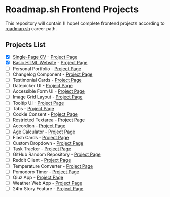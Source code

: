 # Roadmap.sh Frontend Projects

This repository will contain (I hope) complete frontend projects according to [roadmap.sh](https://roadmap.sh) career path.

## Projects List

- [x] [Single-Page CV](https://github.com/SkorpikFeed/Roadmap.sh-Solutions/tree/main/1.%20Single-Page%20CV) - [Project Page](https://roadmap.sh/projects/single-page-cv)
- [x] [Basic HTML Website](https://github.com/SkorpikFeed/Roadmap.sh-Solutions/tree/main/2.%20Basic%20HTML%20Website) - [Project Page](https://roadmap.sh/projects/basic-html-website)
- [ ] Personal Portfolio - [Project Page](https://roadmap.sh/projects/portfolio-website)
- [ ] Changelog Component - [Project Page](https://roadmap.sh/projects/changelog-component)
- [ ] Testimonial Cards - [Project Page](https://roadmap.sh/projects/testimonial-cards)
- [ ] Datepicker UI - [Project Page](https://roadmap.sh/projects/datepicker-ui)
- [ ] Accessible Form UI - [Project Page](https://roadmap.sh/projects/accessible-form-ui)
- [ ] Image Grid Layout - [Project Page](https://roadmap.sh/projects/image-grid)
- [ ] Tooltip UI - [Project Page](https://roadmap.sh/projects/tooltip-ui)
- [ ] Tabs - [Project Page](https://roadmap.sh/projects/simple-tabs)
- [ ] Cookie Consent - [Project Page](https://roadmap.sh/projects/cookie-consent)
- [ ] Restricted Textarea - [Project Page](https://roadmap.sh/projects/restricted-textarea)
- [ ] Accordion - [Project Page](https://roadmap.sh/projects/accordion)
- [ ] Age Calculator - [Project Page](https://roadmap.sh/projects/age-calculator)
- [ ] Flash Cards - [Project Page](https://roadmap.sh/projects/flash-cards)
- [ ] Custom Dropdown - [Project Page](https://roadmap.sh/projects/custom-dropdown)
- [ ] Task Tracker - [Project Page](https://roadmap.sh/projects/task-tracker-js)
- [ ] GitHub Random Repository - [Project Page](https://roadmap.sh/projects/github-random-repo)
- [ ] Reddit Client - [Project Page](https://roadmap.sh/projects/reddit-client)
- [ ] Temperature Converter - [Project Page](https://roadmap.sh/projects/temperature-converter)
- [ ] Pomodoro Timer - [Project Page](https://roadmap.sh/projects/pomodoro-timer)
- [ ] Qiuz App - [Project Page](https://roadmap.sh/projects/quiz-app)
- [ ] Weather Web App - [Project Page](https://roadmap.sh/projects/weather-app)
- [ ] 24hr Story Feature - [Project Page](https://roadmap.sh/projects/stories-feature)
